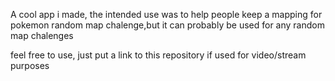 A cool app i made, the intended use was to help people keep a mapping for pokemon random map chalenge,but it can probably be used for any random map chalenges

feel free to use, just put a link to this repository if used for video/stream purposes
